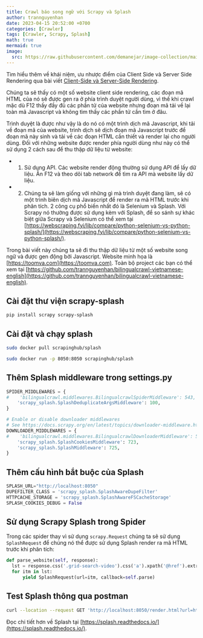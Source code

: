 ```yaml
---
title: Crawl báo song ngữ với Scrapy và Splash
author: trannguyenhan 
date: 2023-04-15 20:52:00 +0700
categories: [Crawler]
tags: [Crawler, Scrapy, Splash]
math: true
mermaid: true
image:
  src: https://raw.githubusercontent.com/demanejar/image-collection/main/ScrapySplash/scrapy_splash_795857e959.png
---
```


Tìm hiểu thêm về khái niệm, ưu nhược điểm của Client Side và Server Side Rendering qua bài viết [Client-Side và Server-Side Rendering](https://hacerweb.github.io/server-side-rendering-and-client-side-rendering/).

Chúng ta sẽ thấy có một số website client side rendering, các đoạn mã HTML của nó sẽ được gen ra ở phía trình duyệt người dùng, vì thế khi crawl mặc dù F12 thấy đầy đủ các phần tử của website nhưng đoạn mã tải về lại toàn mã Javascript và không tìm thấy các phần tử cần tìm ở đâu.

Trình duyệt là được như vậy là do nó có một trình dịch mã Javascript, khi tải về đoạn mã của website, trình dịch sẽ dịch đoạn mã Javascript trước để đoạn mã này sinh và tải về các đoạn HTML cần thiết và render lại cho người dùng. Đối với những website được render phía người dùng như này có thể sử dụng 2 cách sau để thu thập dữ liệu từ website: 

- 1. Sử dụng API. Các website render động thường sử dụng API để lấy dữ liệu. Ấn F12 và theo dõi tab network để tìm ra API mà website lấy dữ liệu.
- 2. Chúng ta sẽ làm giống với những gì mà trình duyệt đang làm, sẽ có một trình biên dịch mã Javascript để render ra mã HTML trước khi phân tích. 2 công cụ phổ biến nhất đó là Selenium và Splash. Với Scrapy nó thường được sử dụng kèm với Splash, để so sánh sự khác biệt giữa Scrapy và Selenium có thể xem tại [https://webscraping.fyi/lib/compare/python-selenium-vs-python-splash/](https://webscraping.fyi/lib/compare/python-selenium-vs-python-splash/).

Trong bài viết này chúng ta sẽ đi thu thập dữ liệu từ một số website song ngữ và được gen động bởi Javascript. Website minh họa là [https://toomva.com](https://toomva.com). Toàn bộ project các bạn có thể xem tại [https://github.com/trannguyenhan/bilingualcrawl-vietnamese-english](https://github.com/trannguyenhan/bilingualcrawl-vietnamese-english).

## Cài đặt thư viện scrapy-splash

```bash
pip install scrapy scrapy-splash
```

## Cài đặt và chạy splash

```bash
sudo docker pull scrapinghub/splash
```

```bash
sudo docker run -p 8050:8050 scrapinghub/splash
```

## Thêm Splash middleware trong settings.py

```py
SPIDER_MIDDLEWARES = {
#    'bilingualcrawl.middlewares.BilingualcrawlSpiderMiddleware': 543,
    'scrapy_splash.SplashDeduplicateArgsMiddleware': 100,
}

# Enable or disable downloader middlewares
# See https://docs.scrapy.org/en/latest/topics/downloader-middleware.html
DOWNLOADER_MIDDLEWARES = {
#    'bilingualcrawl.middlewares.BilingualcrawlDownloaderMiddleware': 543,
    'scrapy_splash.SplashCookiesMiddleware': 723,
    'scrapy_splash.SplashMiddleware': 725,
}
```

## Thêm cấu hình bắt buộc của Splash

```py
SPLASH_URL="http://localhost:8050"
DUPEFILTER_CLASS = 'scrapy_splash.SplashAwareDupeFilter'
HTTPCACHE_STORAGE = 'scrapy_splash.SplashAwareFSCacheStorage'
SPLASH_COOKIES_DEBUG = False
```

## Sử dụng Scrapy Splash trong Spider

Trong các spider thay vì sử dụng `scrapy.Request` chúng ta sẽ sử dụng `SplashRequest` để chúng nó thể được sử dụng Splash render ra mã HTML trước khi phân tích:

```py
def parse_website(self, response):
  lst = response.css('.grid-search-video').css('a').xpath('@href').extract()
  for itm in lst: 
      yield SplashRequest(url=itm, callback=self.parse)
```

## Test Splash thông qua postman

```bash
curl --location --request GET 'http://localhost:8050/render.html?url=https://demanejar.github.io/posts/add-proxy-to-scrapy-project/'
```

Đọc chi tiết hơn về Splash tại [https://splash.readthedocs.io/](https://splash.readthedocs.io/).